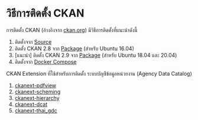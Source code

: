 # วิธีการติดตั้ง CKAN

การติดตั้ง CKAN (อ้างอิงจาก [ckan.org][docs]) มีวิธีการติดตั้งที่แนะนำดังนี้
   1. ติดตั้งจาก [Source][insSource]
   2. ติดตั้ง CKAN 2.8 จาก [Package][insPackage2.8] (สำหรับ Ubuntu 16.04)
   3. [แนะนำ] ติดตั้ง CKAN 2.9 จาก [Package][insPackage2.9] (สำหรับ Ubuntu 18.04 และ 20.04) 
   4. ติดตั้งจาก [Docker Compose][insDocker]

CKAN Extension ที่ใช้สำหรับการติดตั้ง ระบบบัญชีข้อมูลหน่วยงาน (Agency Data Catalog)
   1. [ckanext-pdfview](ckan-extension.md#1-ckanext-pdfview)
   2. [ckanext-scheming](ckan-extension.md#2-ckanext-scheming)
   3. [ckanext-hierarchy](ckan-extension.md#3-ckanext-hierarchy)
   4. [ckanext-dcat](ckan-extension.md#4-ckanext-dcat)
   5. [ckanext-thai_gdc](ckan-extension.md#5-ckanext-thai_gdc)


   [docs]: <https://docs.ckan.org/en/2.9/maintaining/installing/index.html>
   [insPackage2.8]: <from-package-2.8.md>
   [insPackage2.9]: <from-package-2.9.md>
   [insSource]: <from-source.md>
   [insDocker]: <from-docker-compose.md>